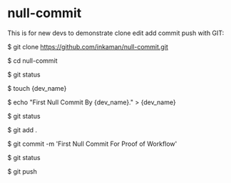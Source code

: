 null-commit
===========

This is for new devs to demonstrate clone edit add commit push with GIT:

$  git clone https://github.com/inkaman/null-commit.git

$  cd  null-commit

$  git status

$  touch {dev_name}

$  echo "First Null Commit By {dev_name}." > {dev_name}

$  git status

$  git  add  .

$  git commit -m 'First Null Commit For Proof of Workflow'

$  git status

$  git push


